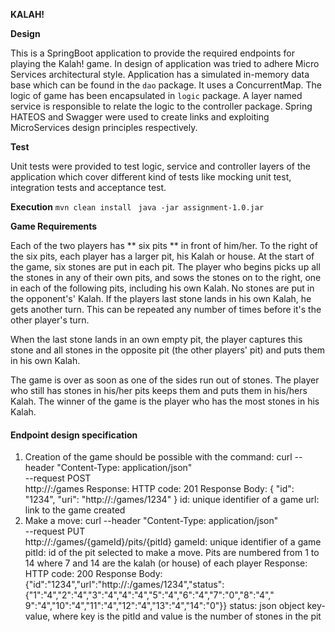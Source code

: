 **KALAH!**

**Design**

This is a SpringBoot application to provide the required endpoints for playing the Kalah! game. In design of application
was tried to adhere Micro Services architectural style. Application has a simulated in-memory data base which can be found
in the `dao` package. It uses a ConcurrentMap. The logic of game has been encapsulated in `logic` package. A layer named 
service is responsible to relate the logic to the controller package. Spring HATEOS and Swagger were used to create links
and exploiting MicroServices design principles respectively. 

**Test**

Unit tests were provided to test logic, service and controller layers of the application which cover different kind of
tests like mocking unit test, integration tests and acceptance test.

**Execution**
`mvn clean install `
`java -jar assignment-1.0.jar`

**Game Requirements**

Each of the two players has ** six pits ** in front of him/her. To the right of the six pits, each player has a larger pit, his Kalah or house.
At the start of the game, six stones are put in each pit. The player who begins picks up all the stones in any of their own pits, and sows the 
stones on to the right, one in each of the following pits, including his own Kalah. No stones are put in the opponent's' Kalah. If the players 
last stone lands in his own Kalah, he gets another turn. This can be repeated any number of times before it's the other player's turn.

When the last stone lands in an own empty pit, the player captures this stone and all stones in the opposite pit (the
other players' pit) and puts them in his own Kalah.

The game is over as soon as one of the sides run out of stones. The player who still has stones in his/her pits keeps them and puts them in his/hers
Kalah. The winner of the game is the player who has the most stones in his Kalah.

#### Endpoint design specification
1. Creation of the game should be possible with the command:
curl --header "Content-Type: application/json" \
--request POST \
http://<host>:<port>/games
Response:
HTTP code: 201
Response Body: { "id": "1234", "uri": "http://<host>:<port>/games/1234" }
id: unique identifier of a game
url: link to the game created
2. Make a move:
curl --header "Content-Type: application/json" \
--request PUT \
http://<host>:<port>/games/{gameId}/pits/{pitId}
gameId: unique identifier of a game
pitId: id of the pit selected to make a move. Pits are numbered from 1 to 14 where 7 and 14 are the kalah (or house)
of each player
Response:
HTTP code: 200
Response Body:
{"id":"1234","url":"http://<host>:<port>/games/1234","status":{"1":"4","2":"4","3":"4","4":"4","5":"4","6":"4","7":"0","8":"4","
9":"4","10":"4","11":"4","12":"4","13":"4","14":"0"}}
status: json object key-value, where key is the pitId and value is the number of stones in the pit

